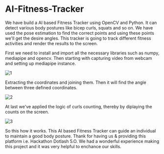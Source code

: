 # AI-Fitness-Tracker

We have build a AI based Fitness Tracker using OpenCV and Python. It can detect various body postures like bicep curls, squats and so on. We have used the pose estimation to find the correct points and using these points we'll get the desire angles. This tracker is going to track different fitness activities and render the results to the screen.

First we need to install and import all the necessary libraries such as numpy, mediapipe and opencv. Then starting with capturing video from webcam and setting up mediapipe instance.

![1](https://user-images.githubusercontent.com/88763391/148669339-c27fe2cd-4424-4297-878f-08a36e23c255.jpg)

Extracting the coordinates and joining them. Then it will find the angle between three defined coordinates.

![2](https://user-images.githubusercontent.com/88763391/148669358-9de92c56-3606-42dd-ab83-1f30c6318e71.jpg)

At last we've applied the logic of curls counting, thereby by diplaying the counts on the screen.

![3](https://user-images.githubusercontent.com/88763391/148669430-ad3b5d34-2a51-4f86-a5cd-f4b00dbfb0ea.jpg)

So this how it works. This AI based Fitness Tracker can guide an individual to maintain a good body posture. 
Thank for having us & providing this platform i.e. Hackathon Dotlash 5.O. We had a wonderful experience making this project and it was very helpful to enchance our skills.
